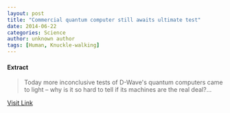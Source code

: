 ```yaml
---
layout: post
title: "Commercial quantum computer still awaits ultimate test"
date: 2014-06-22
categories: Science
author: unknown author
tags: [Human, Knuckle-walking]
---
```





#### Extract
>Today more inconclusive tests of D-Wave's quantum computers came to light &ndash; why is it so hard to tell if its machines are the real deal?...



[Visit Link](http://feeds.newscientist.com/c/749/f/10897/s/3bac9756/sc/28/l/0L0Snewscientist0N0Carticle0Cdn25760A0Ecommercial0Equantum0Ecomputer0Estill0Eawaits0Eultimate0Etest0Bhtml0Dcmpid0FRSS0QNSNS0Q20A120EGLOBAL0Qonline0Enews/story01.htm)


